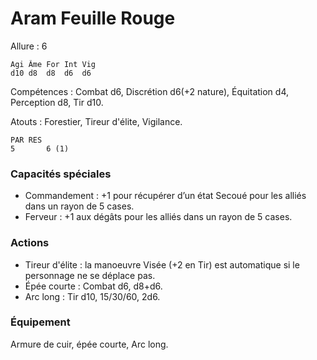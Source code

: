 
# Aram Feuille Rouge

Allure : 6


	Agi	Âme	For	Int	Vig
	d10	d8	d8	d6	d6

Compétences : Combat d6, Discrétion d6(+2 nature), Équitation d4, Perception d8, Tir d10.

Atouts : Forestier, Tireur d'élite, Vigilance.

	PAR	RES
	5       6 (1)

### Capacités spéciales
- Commandement : +1 pour récupérer d’un état Secoué pour les alliés dans un rayon de 5 cases.
- Ferveur : +1 aux dégâts pour les alliés dans un rayon de 5 cases.

### Actions
- Tireur d'élite : la manoeuvre Visée (+2 en Tir) est automatique si le personnage ne se déplace pas.
- Épée courte : Combat d6, d8+d6.
- Arc long : Tir d10, 15/30/60, 2d6.

### Équipement
Armure de cuir, épée courte, Arc long.
